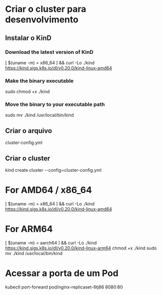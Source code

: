 # Criar o cluster para desenvolvimento

## Instalar o KinD

### Download the latest version of KinD
[ $(uname -m) = x86_64 ] && curl -Lo ./kind https://kind.sigs.k8s.io/dl/v0.20.0/kind-linux-amd64

### Make the binary executable
sudo chmod +x ./kind

### Move the binary to your executable path
sudo mv ./kind /usr/local/bin/kind

## Criar o arquivo 
cluster-config.yml

## Criar o cluster
kind create cluster --config=cluster-config.yml


# For AMD64 / x86_64
[ $(uname -m) = x86_64 ] && curl -Lo ./kind https://kind.sigs.k8s.io/dl/v0.20.0/kind-linux-amd64

# For ARM64
[ $(uname -m) = aarch64 ] && curl -Lo ./kind https://kind.sigs.k8s.io/dl/v0.20.0/kind-linux-arm64
chmod +x ./kind
sudo mv ./kind /usr/local/bin/kind

# Acessar a porta de um Pod
kubectl port-forward pod/nginx-replicaset-6tj86 8080:80



